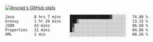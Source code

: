 [![Anurag's GitHub stats](https://github-readme-stats.vercel.app/api?username=sebasphere&count_private=true&theme=tokyonight)](https://github.com/anuraghazra/github-readme-stats)

<!--START_SECTION:waka-->
```text
Java         8 hrs 7 mins    ██████████████████▓░░░░░░   74.88 % 
Groovy       1 hr 26 mins    ███▒░░░░░░░░░░░░░░░░░░░░░   13.32 % 
JSON         43 mins         █▓░░░░░░░░░░░░░░░░░░░░░░░   06.68 % 
Properties   31 mins         █▒░░░░░░░░░░░░░░░░░░░░░░░   04.86 % 
XML          1 min           ░░░░░░░░░░░░░░░░░░░░░░░░░   00.26 % 
```
<!--END_SECTION:waka-->
